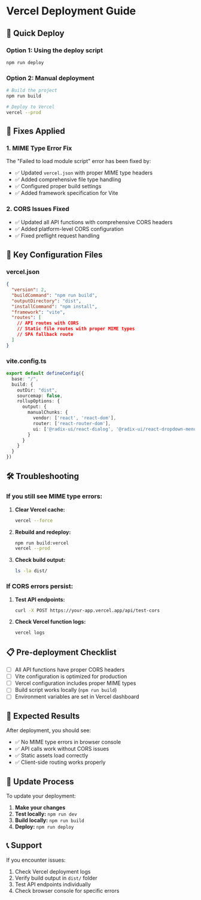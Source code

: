 # Vercel Deployment Guide

## 🚀 Quick Deploy

### Option 1: Using the deploy script
```bash
npm run deploy
```

### Option 2: Manual deployment
```bash
# Build the project
npm run build

# Deploy to Vercel
vercel --prod
```

## 🔧 Fixes Applied

### 1. MIME Type Error Fix
The "Failed to load module script" error has been fixed by:

- ✅ Updated `vercel.json` with proper MIME type headers
- ✅ Added comprehensive file type handling
- ✅ Configured proper build settings
- ✅ Added framework specification for Vite

### 2. CORS Issues Fixed
- ✅ Updated all API functions with comprehensive CORS headers
- ✅ Added platform-level CORS configuration
- ✅ Fixed preflight request handling

## 📁 Key Configuration Files

### vercel.json
```json
{
  "version": 2,
  "buildCommand": "npm run build",
  "outputDirectory": "dist",
  "installCommand": "npm install",
  "framework": "vite",
  "routes": [
    // API routes with CORS
    // Static file routes with proper MIME types
    // SPA fallback route
  ]
}
```

### vite.config.ts
```typescript
export default defineConfig({
  base: "/",
  build: {
    outDir: "dist",
    sourcemap: false,
    rollupOptions: {
      output: {
        manualChunks: {
          vendor: ['react', 'react-dom'],
          router: ['react-router-dom'],
          ui: ['@radix-ui/react-dialog', '@radix-ui/react-dropdown-menu', '@radix-ui/react-select']
        }
      }
    }
  }
})
```

## 🛠️ Troubleshooting

### If you still see MIME type errors:

1. **Clear Vercel cache:**
   ```bash
   vercel --force
   ```

2. **Rebuild and redeploy:**
   ```bash
   npm run build:vercel
   vercel --prod
   ```

3. **Check build output:**
   ```bash
   ls -la dist/
   ```

### If CORS errors persist:

1. **Test API endpoints:**
   ```bash
   curl -X POST https://your-app.vercel.app/api/test-cors
   ```

2. **Check Vercel function logs:**
   ```bash
   vercel logs
   ```

## 📋 Pre-deployment Checklist

- [ ] All API functions have proper CORS headers
- [ ] Vite configuration is optimized for production
- [ ] Vercel configuration includes proper MIME types
- [ ] Build script works locally (`npm run build`)
- [ ] Environment variables are set in Vercel dashboard

## 🎯 Expected Results

After deployment, you should see:
- ✅ No MIME type errors in browser console
- ✅ API calls work without CORS issues
- ✅ Static assets load correctly
- ✅ Client-side routing works properly

## 🔄 Update Process

To update your deployment:

1. **Make your changes**
2. **Test locally:** `npm run dev`
3. **Build locally:** `npm run build`
4. **Deploy:** `npm run deploy`

## 📞 Support

If you encounter issues:
1. Check Vercel deployment logs
2. Verify build output in `dist/` folder
3. Test API endpoints individually
4. Check browser console for specific errors
